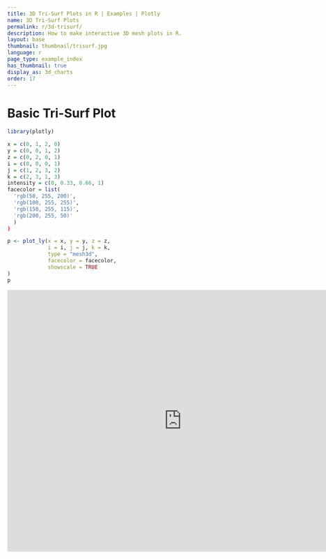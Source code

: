 ```yaml
---
title: 3D Tri-Surf Plots in R | Examples | Plotly
name: 3D Tri-Surf Plots
permalink: r/3d-trisurf/
description: How to make interactive 3D mesh plots in R.
layout: base
thumbnail: thumbnail/trisurf.jpg
language: r
page_type: example_index
has_thumbnail: true
display_as: 3d_charts
order: 17
---
```


# Basic Tri-Surf Plot

```r
library(plotly)

x = c(0, 1, 2, 0)
y = c(0, 0, 1, 2)
z = c(0, 2, 0, 1)
i = c(0, 0, 0, 1)
j = c(1, 2, 3, 2)
k = c(2, 3, 1, 3)
intensity = c(0, 0.33, 0.66, 1)
facecolor = list(
  'rgb(50, 255, 200)',
  'rgb(100, 255, 255)',
  'rgb(150, 255, 115)',
  'rgb(200, 255, 50)'
  )
)

p <- plot_ly(x = x, y = y, z = z,
             i = i, j = j, k = k,
             type = "mesh3d",
             facecolor = facecolor,
             showscale = TRUE
)
p
```
<iframe height="600" id="igraph" scrolling="no" seamless="seamless" src="https://plot.ly/~RPlotBot/3030.embed" width="800" frameBorder="0"></iframe>
